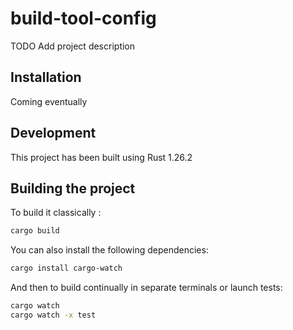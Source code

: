 # build-tool-config

TODO Add project description

## Installation 

Coming eventually

## Development

This project has been built using Rust 1.26.2

## Building the project

To build it classically :

```bash
cargo build
```

You can also install the following dependencies:

```bash
cargo install cargo-watch
```

And then to build continually in separate terminals or launch tests:

```bash
cargo watch
cargo watch -x test
```